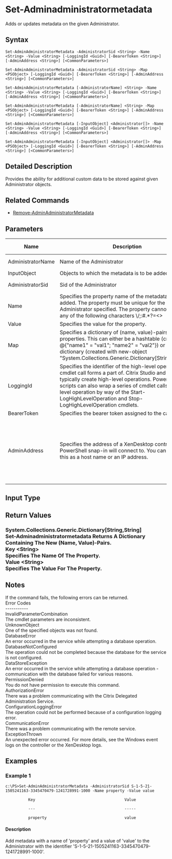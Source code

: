 ﻿
# Set-Adminadministratormetadata
Adds or updates metadata on the given Administrator.
## Syntax
```
Set-AdminAdministratorMetadata -AdministratorSid <String> -Name <String> -Value <String> [-LoggingId <Guid>] [-BearerToken <String>] [-AdminAddress <String>] [<CommonParameters>]

Set-AdminAdministratorMetadata -AdministratorSid <String> -Map <PSObject> [-LoggingId <Guid>] [-BearerToken <String>] [-AdminAddress <String>] [<CommonParameters>]

Set-AdminAdministratorMetadata [-AdministratorName] <String> -Name <String> -Value <String> [-LoggingId <Guid>] [-BearerToken <String>] [-AdminAddress <String>] [<CommonParameters>]

Set-AdminAdministratorMetadata [-AdministratorName] <String> -Map <PSObject> [-LoggingId <Guid>] [-BearerToken <String>] [-AdminAddress <String>] [<CommonParameters>]

Set-AdminAdministratorMetadata [-InputObject] <Administrator[]> -Name <String> -Value <String> [-LoggingId <Guid>] [-BearerToken <String>] [-AdminAddress <String>] [<CommonParameters>]

Set-AdminAdministratorMetadata [-InputObject] <Administrator[]> -Map <PSObject> [-LoggingId <Guid>] [-BearerToken <String>] [-AdminAddress <String>] [<CommonParameters>]
```
## Detailed Description
Provides the ability for additional custom data to be stored against given Administrator objects.


## Related Commands

* [Remove-AdminAdministratorMetadata](../Remove-AdminAdministratorMetadata/)
## Parameters
| Name   | Description | Required? | Pipeline Input | Default Value |
| --- | --- | --- | --- | --- |
| AdministratorName | Name of the Administrator | true | true (ByValue, ByPropertyName) |  |
| InputObject | Objects to which the metadata is to be added. | true | true (ByValue) |  |
| AdministratorSid | Sid of the Administrator | true | true (ByPropertyName) |  |
| Name | Specifies the property name of the metadata to be added. The property must be unique for the Administrator specified. The property cannot contain any of the following characters \\/;:#.\*?=&lt;&gt;|\[\]()"' | true | false |  |
| Value | Specifies the value for the property. | true | false |  |
| Map | Specifies a dictionary of (name, value)-pairs for the properties. This can either be a hashtable (created with @{"name1" = "val1"; "name2" = "val2"}) or a string dictionary (created with new-object "System.Collections.Generic.Dictionary\[String,String\]"). | true | true (ByValue) |  |
| LoggingId | Specifies the identifier of the high-level operation this cmdlet call forms a part of. Citrix Studio and Director typically create high-level operations. PowerShell scripts can also wrap a series of cmdlet calls in a high-level operation by way of the Start-LogHighLevelOperation and Stop-LogHighLevelOperation cmdlets. | false | false |  |
| BearerToken | Specifies the bearer token assigned to the calling user | false | false |  |
| AdminAddress | Specifies the address of a XenDesktop controller the PowerShell snap-in will connect to. You can provide this as a host name or an IP address. | false | false | Localhost. Once a value is provided by any cmdlet, this value becomes the default. |

## Input Type

### 

## Return Values

### System.Collections.Generic.Dictionary\[String,String\]<br>   Set-Adminadministratormetadata Returns A Dictionary Containing The New (Name, Value)-Pairs.<br>    Key &lt;String&gt;<br>        Specifies The Name Of The Property.<br>    Value &lt;String&gt;<br>        Specifies The Value For The Property.

## Notes
If the command fails, the following errors can be returned.<br>    Error Codes<br>    -----------<br>    InvalidParameterCombination<br>        The cmdlet parameters are inconsistent.<br>    UnknownObject<br>        One of the specified objects was not found.<br>    DatabaseError<br>        An error occurred in the service while attempting a database operation.<br>    DatabaseNotConfigured<br>        The operation could not be completed because the database for the service is not configured.<br>    DataStoreException<br>        An error occurred in the service while attempting a database operation - communication with the database failed for various reasons.<br>    PermissionDenied<br>        You do not have permission to execute this command.<br>    AuthorizationError<br>        There was a problem communicating with the Citrix Delegated Administration Service.<br>    ConfigurationLoggingError<br>        The operation could not be performed because of a configuration logging error.<br>    CommunicationError<br>        There was a problem communicating with the remote service.<br>    ExceptionThrown<br>        An unexpected error occurred.  For more details, see the Windows event logs on the controller or the XenDesktop logs.
## Examples

### Example 1
```
c:\PS>Set-AdminAdministratorMetadata -AdministratorSid S-1-5-21-1505241163-3345470479-1241728991-1000 -Name property -Value value

          Key                                       Value

          ---                                       -----

          property                                  value
```
#### Description
Add metadata with a name of 'property' and a value of 'value' to the Administrator with the identifier 'S-1-5-21-1505241163-3345470479-1241728991-1000'.
